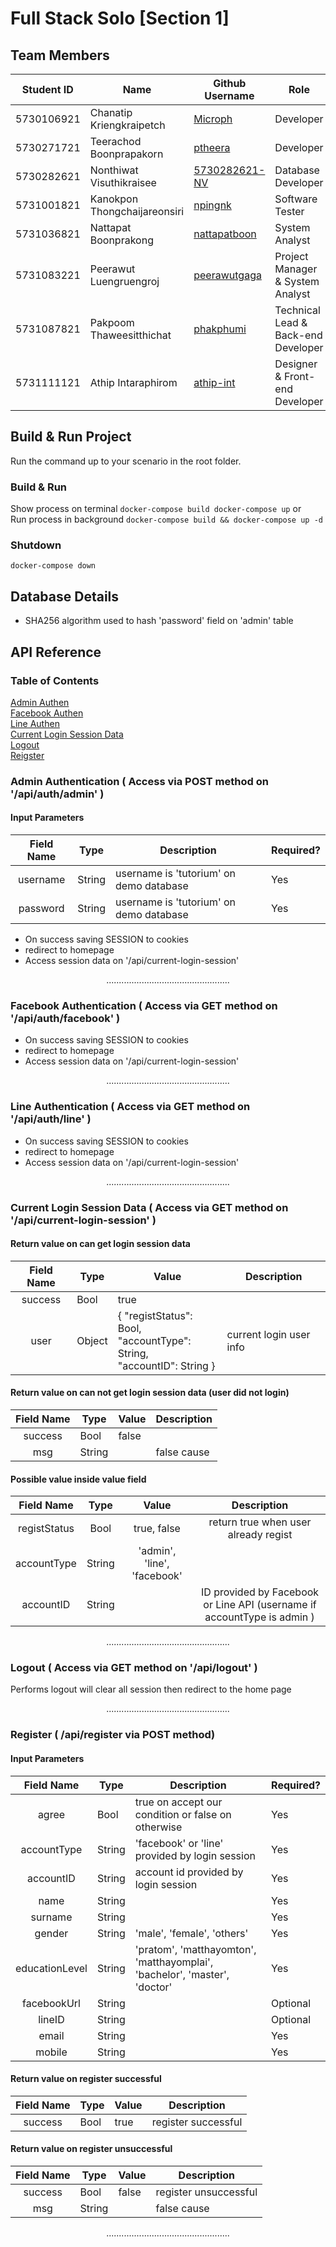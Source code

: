 # Full Stack Solo [Section 1]

## Team Members
| Student ID | Name                         | Github Username | Role |
| :------------: | --------------------------------- | ------------------ | ------------------ |
| 5730106921 | Chanatip Kriengkraipetch     | [Microph](https://github.com/Microph) | Developer |
| 5730271721 | Teerachod Boonprapakorn      | [ptheera](https://github.com/ptheera) | Developer |
| 5730282621 | Nonthiwat Visuthikraisee     | [5730282621-NV](https://github.com/5730282621-NV) | Database Developer|
| 5731001821 | Kanokpon Thongchaijareonsiri | [npingnk](https://github.com/npingnk) | Software Tester|
| 5731036821 | Nattapat Boonprakong         | [nattapatboon](https://github.com/nattapatboon) | System Analyst |
| 5731083221 | Peerawut Luengruengroj       | [peerawutgaga](https://github.com/peerawutgaga) | Project Manager & System Analyst|
| 5731087821 | Pakpoom Thaweesitthichat     | [phakphumi](https://github.com/phakphumi) | Technical Lead & Back-end Developer|
| 5731111121 | Athip Intaraphirom           | [athip-int](https://github.com/athip-int) | Designer & Front-end Developer |

## Build & Run Project
Run the command up to your scenario in the root folder.
### Build & Run
Show process on terminal `docker-compose build docker-compose up` or <br>
Run process in background `docker-compose build && docker-compose up -d`
### Shutdown
`docker-compose down`

## Database Details
* SHA256 algorithm used to hash 'password' field on 'admin' table

## API Reference

### Table of Contents
[Admin Authen](#adminAuth)<br>
[Facebook Authen](#faceAuth)<br>
[Line Authen](#lineAuth)<br>
[Current Login Session Data](#currLog)<br>
[Logout](#logout)<br>
[Reigster](#regist)<br>

<a name="adminAuth"></a>
### Admin Authentication ( Access via POST method on '/api/auth/admin' )
#### Input Parameters
| Field Name | Type | Description | Required? |
| :------------: | --------------------------------- | ------------------ | ------------------ |
| username | String | username is 'tutorium' on demo database | Yes |
| password | String | username is 'tutorium' on demo database| Yes |

* On success saving SESSION to cookies
* redirect to homepage
* Access session data on '/api/current-login-session'
<p align="center">.................................................</p>

<a name="faceAuth"></a>
### Facebook Authentication ( Access via GET method on '/api/auth/facebook' )
* On success saving SESSION to cookies
* redirect to homepage
* Access session data on '/api/current-login-session'
<p align="center">.................................................</p>

<a name="lineAuth"></a>
### Line Authentication ( Access via GET method on '/api/auth/line' )
* On success saving SESSION to cookies
* redirect to homepage
* Access session data on '/api/current-login-session'
<p align="center">.................................................</p>

<a name="currLog"></a>
### Current Login Session Data ( Access via GET method on '/api/current-login-session' )
#### Return value on can get login session data
| Field Name | Type | Value | Description |
| :------------: | --------------------------------- | ------------------ | ------------------ |
| success | Bool | true | |
| user | Object | { "registStatus": Bool,<br> "accountType": String,<br> "accountID": String } | current login user info |

#### Return value on can not get login session data (user did not login)
| Field Name | Type | Value | Description |
| :------------: | --------------------------------- | ------------------ | ------------------ |
| success | Bool | false | |
| msg | String |  | false cause |

#### Possible value inside value field
| Field Name | Type | Value | Description |
| :--------: | :--: | :---: | :---------: |
| registStatus | Bool | true, false | return true when user already regist |
| accountType | String | 'admin', 'line', 'facebook' |  |
| accountID | String |  | ID provided by Facebook or Line API (username if accountType is admin ) |

<p align="center">.................................................</p>

<a name="logout"></a>
### Logout ( Access via GET method on '/api/logout' )
Performs logout will clear all session then redirect to the home page

<p align="center">.................................................</p>

<a name="regist"></a>
### Register ( /api/register via POST method)

#### Input Parameters
| Field Name | Type | Description | Required? |
| :------------: | --------------------------------- | ------------------ | ------------------ |
| agree | Bool | true on accept our condition or false on otherwise | Yes |
| accountType | String | 'facebook' or 'line' provided by login session | Yes |
| accountID | String | account id provided by login session | Yes |
| name | String | | Yes |
| surname | String | | Yes |
| gender | String | 'male', 'female', 'others' | Yes|
| educationLevel | String | 'pratom', 'matthayomton', 'matthayomplai', 'bachelor', 'master', 'doctor' | Yes |
| facebookUrl | String | | Optional |
| lineID | String | | Optional |
| email | String | | Yes |
| mobile | String | | Yes |
#### Return value on register successful
| Field Name | Type | Value | Description |
| :------------: | --------------------------------- | ------------------ | ------------------ |
| success | Bool | true | register successful |
#### Return value on register unsuccessful
| Field Name | Type | Value | Description |
| :------------: | --------------------------------- | ------------------ | ------------------ |
| success | Bool | false | register unsuccessful |
| msg | String | | false cause |

<p align="center">.................................................</p>
